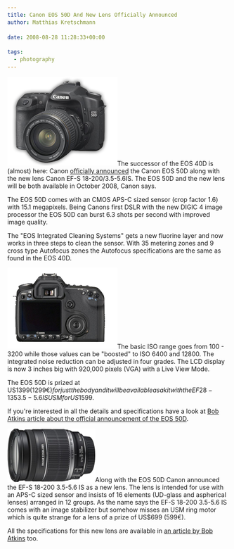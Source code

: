 ```yaml
---
title: Canon EOS 50D And New Lens Officially Announced
author: Matthias Kretschmann

date: 2008-08-28 11:28:33+00:00

tags:
  - photography
---
```


[![EOS 50D back](../media/eos_50D_front_thumb.png)](../media/eos_50D_front.png)The successor of the EOS 40D is (almost) here: Canon [officially announced](http://www.usa.canon.com/templatedata/pressrelease/20080826_eos50d.html) the Canon EOS 50D along with the new lens Canon EF-S 18-200/3.5-5.6IS. The EOS 50D and the new lens will be both available in October 2008, Canon says.

The EOS 50D comes with an CMOS APS-C sized sensor (crop factor 1.6) with 15.1 megapixels. Being Canons first DSLR with the new DIGIC 4 image processor the EOS 50D can burst 6.3 shots per second with improved image quality.

<!-- more -->

The "EOS Integrated Cleaning Systems" gets a new fluorine layer and now works in three steps to clean the sensor. With 35 metering zones and 9 cross type Autofocus zones the Autofocus specifications are the same as found in the EOS 40D.

[![EOS 50D back](../media/eos_50D_back_thumb.png)](../media/eos_50D_back.png)The basic ISO range goes from 100 - 3200 while those values can be "boosted" to ISO 6400 and 12800. The integrated noise reduction can be adjusted in four grades. The LCD display is now 3 inches big with 920,000 pixels (VGA) with a Live View Mode.

The EOS 50D is prized at US$1399 (1299€) for just the body and it will be available as a kit with the EF 28-135 3.5-5.6 IS USM for US$1599.

If you're interested in all the details and specifications have a look at [Bob Atkins article about the official announcement of the EOS 50D](http://www.bobatkins.com/photography/digital/canon_eos_50D.html).

[![EF-S 18-200/3.5-5.6 IS](../media/efs_18-200_thumb.png)](../media/efs_18-200.png)Along with the EOS 50D Canon announced the EF-S 18-200 3.5-5.6 IS as a new lens. The lens is intended for use with an APS-C sized sensor and insists of 16 elements (UD-glass and aspherical lenses) arranged in 12 groups. As the name says the EF-S 18-200 3.5-5.6 IS comes with an image stabilizer but somehow misses an USM ring motor which is quite strange for a lens of a prize of US\$699 (599€).

All the specifications for this new lens are available in [an article by Bob Atkins](http://www.bobatkins.com/photography/reviews/canon_efs_18-200_is.html) too.
